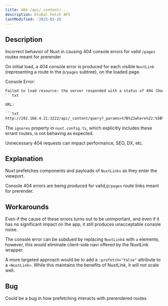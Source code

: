 ```yaml
---
title: 404 /api/_content/...
description: Global Fetch API
lastModified: '2025-01-26'
---
```


## Description

Incorrect behavior of Nuxt in causing 404 console errors for valid `/pages` routes meant for prerender

On initial load, a 404 console error is produced for each visible `NuxtLink` (representing a route in the `@/pages` subtree), on the loaded page.

Console Error:

```txt
Failed to load resource: the server responded with a status of 404 (Document not found!)
```txt

URL:

```txt
http://192.168.4.21:3222/api/_content/query?_params=%7B%22where%22:%5B%7B%22_path%22:%22%2Fdevy%2Flogin%22%7D%5D,%22first%22:true,%22sort%22:%5B%7B%22_stem%22:1,%22$numeric%22:true%7D%5D%7D
```

The `ignores` property in `nuxt.config.ts`, which explicitly includes these errant routes, is not behaving as expected.

Unnecessary 404 requests can impact performance, SEO, DX, etc.

## Explanation

Nuxt prefetches components and payloads of `NuxtLinks` as they enter the viewport.

Console 404 errors are being produced for valid,`@/pages` route links meant for prerender.

## Workarounds

Even if the cause of these errors turns out to be unimportant, and even if it has no significant impact on the app, it still produces unacceptable console noise.

The console error can be subdued by replacing `NuxtLink`s with `a` elements, however, this would eliminate client-side navi offered by the NuxtLink wrapper.

A more targeted approach would be to add a `:prefetch="false"` attribute to a `<NuxtLink>`.  While this maintains the benefits of NuxtLink, it will not scale well.

## Bug

Could be a bug in how prefetching interacts with prerendered routes
